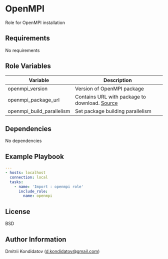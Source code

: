 OpenMPI
=========

Role for OpenMPI installation

Requirements
------------

No requirements

Role Variables
--------------

|Variable|Description|
|---|---|
|openmpi_version|Version of OpenMPI package|
|openmpi_package_url| Contains URL with package to download. [Source](https://download.open-mpi.org/release/open-mpi/v5.0/openmpi-5.0.7.tar.gz)|
|openmpi_build_parallelism| Set package building parallelism|

Dependencies
------------

No dependencies

Example Playbook
----------------

```yaml
---
- hosts: localhost
  connection: local
  tasks:
    - name: 'Import : openmpi role'
      include_role: 
        name: openmpi
```

License
-------

BSD

Author Information
------------------

Dmitrii Kondidatov (d.kondidatov@gmail.com)
